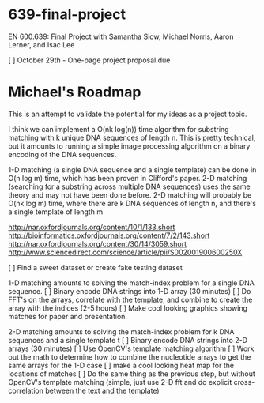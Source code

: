 # 639-final-project
EN 600.639: Final Project with Samantha Siow, Michael Norris, Aaron Lerner, and Isac Lee

[ ] October 29th - One-page project proposal due


# Michael's Roadmap
This is an attempt to validate the potential for my ideas as a project topic.

I think we can implement a O(nk log(n)) time algorithm for substring matching
with k unique DNA sequences of length n.  This is pretty technical, but it
amounts to running a simple image processing algorithm on a binary encoding of
the DNA sequences.

1-D matching (a single DNA sequence and a single template) can be done in 
O(n log m) time, which has been proven in Clifford's paper.  2-D matching 
(searching for a substring across multiple DNA sequences) uses the same theory 
and may not have been done before.  2-D matching will probably be O(nk log m)
time, where there are k DNA sequences of length n, and there's a single template
of length m

http://nar.oxfordjournals.org/content/10/1/133.short
http://bioinformatics.oxfordjournals.org/content/7/2/143.short
http://nar.oxfordjournals.org/content/30/14/3059.short
http://www.sciencedirect.com/science/article/pii/S002001900600250X

[Best description of the 1D algorithm]: http://stringpedia.bsmithers.co.uk/index.php?title=FFT_Algorithm_For_Solving_Exact_Pattern_Matching_With_Don%27t_Cares

[ ] Find a sweet dataset or create fake testing dataset

1-D matching amounts to solving the match-index problem for a single DNA
sequence.
[ ] Binary encode DNA strings into 1-D array (30 minutes)
[ ] Do FFT's on the arrays, correlate with the template, and combine to create
the array with the indices (2-5 hours)
[ ] Make cool looking graphics showing matches for paper and presentation.

2-D matching amounts to solving the match-index problem for k DNA sequences and
a single template t
[ ] Binary encode DNA strings into 2-D arrays (30 minutes)
[ ] Use OpenCV's template matching algorithm
 [ ] Work out the math to determine how to combine the nucleotide arrays to get
     the same arrays for the 1-D case
[ ] make a cool looking heat map for the locations of matches
[ ] Do the same thing as the previous step, but without OpenCV's template
    matching (simple, just use 2-D fft and do explicit cross-correlation between
    the text and the template)
